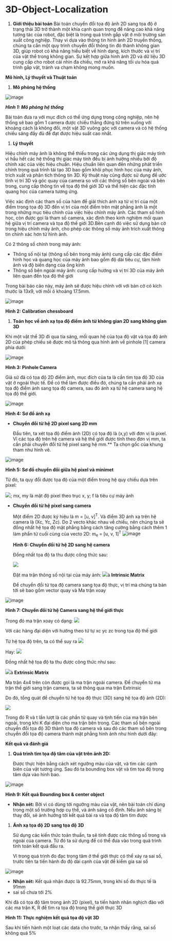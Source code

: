 # 3D-Object-Localization
1. <a name="_toc154356501"></a>**Giới thiệu bài toán**
Bài toán chuyển đổi tọa độ ảnh 2D sang tọa độ ở trạng thái 3D trở thành một khía cạnh quan trọng để nâng cao khả năng tương tác của robot, đặc biệt là trong quá trình gắp vật ở môi trường sản xuất công nghiệp. Thay vì dựa vào thông tin hình ảnh 2D truyền thống, chúng ta cần một quy trình chuyển đổi thông tin đó thành không gian 3D, giúp robot có khả năng hiểu biết về hình dạng, kích thước và vị trí của vật thể trong không gian. Sự kết hợp giữa hình ảnh 2D và dữ liệu 3D cung cấp cho robot cái nhìn đa chiều, mở ra khả năng tối ưu hóa quá trình gắp vật, tránh va chạm không mong muốn.

<a name="_toc154356503"></a>**Mô hình, Lý thuyết và Thuật toán** 

1. <a name="_toc154356504"></a>**Mô phỏng hệ thống**

![image](https://github.com/mylehust/3D-Object-Localization/assets/109675981/60f42e64-a6be-45d2-a0a9-355c20e0c080)

<a name="_toc154358570"></a>***Hình 1: Mô phỏng hệ thống***

Bài toán đưa ra với mục đích có thể ứng dụng trong công nghiệp, nên hệ thống sẽ bao gồm 1 camera được chiếu thẳng đứng từ trên xuống với khoảng cách là không đổi, một vật 3D vuông góc với camera và có hệ thống chiếu sáng đầy đủ để đạt được hiệu suất cao nhất.

1. <a name="_toc154356505"></a>**Lý thuyết**

Hiệu chỉnh máy ảnh là không thể thiếu trong các ứng dụng thị giác máy tính vì hầu hết các hệ thống thị giác máy tính đều bị ảnh hưởng nhiều bởi độ chính xác của việc hiệu chuẩn. Hiệu chuẩn liên quan đến những phát triển chính trong quá trình tái tạo 3D bao gồm khôi phục hình học của máy ảnh, trích xuất và phân tích thông tin 3D. Kỹ thuật này cũng được sử dụng để ước tính vị trí 3D và góc quay của camera so với các thông số bên ngoài và bên trong, cung cấp thông tin về tọa độ thế giới 3D và thể hiện các đặc tính quang học của camera tương ứng. 

Việc xác định các tham số của hàm để giải thích ánh xạ từ vị trí của một điểm trong tọa độ 3D đến vị trí của một điểm trên mặt phẳng ảnh là một trong những mục tiêu chính của việc hiệu chỉnh máy ảnh. Các tham số hình học, còn được gọi là tham số camera, xác định theo kinh nghiệm mối quan hệ giữa vị trí camera và tọa độ thế giới 3D.Bên cạnh đó việc sử dụng bàn cờ trong hiệu chỉnh máy ảnh, cho phép các thông số máy ảnh trích xuất thông tin chính xác hơn từ hình ảnh. 

Có 2 thông số chính trong máy ảnh:

- Thông số nội tại (thông số bên trong máy ảnh) cung cấp các đặc điểm hình học và quang học của máy ảnh bao gồm độ dài tiêu cự, tâm hình ảnh và độ biến dạng của ống kính 
- Thông số bên ngoài máy ảnh: cung cấp hướng và vị trí 3D của máy ảnh liên quan đến tọa độ thế giới

Trong bài báo cáo này, máy ảnh sẽ được hiệu chỉnh với với bàn cờ có kích thước là 13x9, với mỗi ô khoảng 17.5mm.

![image](https://github.com/mylehust/3D-Object-Localization/assets/109675981/b3fb34c4-ae61-4f9e-9ebe-515c3685d4a3)


<a name="_toc154358571"></a>**Hình 2: Calibration chessboard**

1. <a name="_toc154356506"></a>**Toán học về ánh xạ tọa độ điểm ảnh từ không gian 2D sang không gian 3D**

Khi một vật thể 3D đi qua tia sáng, mối quan hệ của tọa độ vật và tọa độ ảnh 2D của phép chiếu sẽ được mô tả thông qua hình ảnh về pinhole [1] camera phía dưới:

![image](https://github.com/mylehust/3D-Object-Localization/assets/109675981/2775e724-a3d2-4cca-b008-e3814a052ce0)


<a name="_toc154358572"></a>**Hình 3: Pinhole Camera**

Giả sử đã có tọa độ 2D điểm ảnh, mục đích của ta là cần tìm tọa độ 3D của vật ở ngoài thực tế. Để có thể làm được điều đó, chúng ta cần phải ánh xạ tọa độ điểm ảnh sang tọa độ camera, sau đó ánh xạ từ hệ camera sang hệ tọa độ thế giới.

![image](https://github.com/mylehust/3D-Object-Localization/assets/109675981/b4654a6b-7947-4546-9877-fc281ff7f837)


<a name="_toc154358573"></a>**Hình 4: Sơ đồ ánh xạ**

- **Chuyển đổi từ hệ 2D pixel sang 2D mm**

  Đầu tiên, ta xét tọa độ điểm ảnh (2D) có tọa độ là (x,y) với đơn vị là pixel. Vì các tọa độ trên hệ camera và hệ thế giới được tính theo đơn vị mm, ta cần phải chuyển đổi từ hệ pixel sang hệ mm.** Ta chọn gốc của khung tham như hình vẽ. 

![image](https://github.com/mylehust/3D-Object-Localization/assets/109675981/e0154cd4-68de-4b3e-a925-43aada3a98a3)


  <a name="_toc154358574"></a>**Hình 5: Sơ đồ chuyển đổi giữa hệ pixel và minimet**

  Từ đó, ta quy đổi được tọa độ của một điểm trong hệ quy chiếu dựa trên pixel:  

  ![](Aspose.Words.d566849a-569b-49f5-bf2b-d9b820d787ee.008.png);  mx, my là mật độ pixel theo trục x, y; f là tiêu cự máy ảnh

- **Chuyển đổi từ hệ pixel sang camera**

  Một điểm 2D được ký hiệu là m = [u, v]<sup>T</sup>. Và điểm 3D ánh xạ trên hệ camera là (Xc, Yc, Zc). Do 2 vecto khác nhau về chiều, nên chúng ta sẽ đồng nhất hệ tọa độ mặt phẳng bằng cách tăng cường bằng cách thêm 1 làm phần tử cuối cùng của vecto 2D: m<sub>e</sub> = [u, v, 1]<sup>T</sup>
![image](https://github.com/mylehust/3D-Object-Localization/assets/109675981/9b5aa618-9bf9-4302-907c-f4b0d7ed9888)


  <a name="_toc154358575"></a>**Hình 6: Chuyển đổi từ hệ 2D sang hệ camera**

  Đồng nhất tọa độ ta thu được công thức sau:

  ![](Aspose.Words.d566849a-569b-49f5-bf2b-d9b820d787ee.010.png)

  Đặt ma trận thông số nội tại của máy ảnh: ![](Aspose.Words.d566849a-569b-49f5-bf2b-d9b820d787ee.011.png)à **Intrinsic Matrix**

  Để chuyển đổi từ tọa độ camera sang tọa độ thực, vị trí mà chúng ta bàn tới sẽ bao gồm vector quay và Ma trận xoay

![image](https://github.com/mylehust/3D-Object-Localization/assets/109675981/2e9c57f1-18a5-4a54-ba65-285d82d79cdb)


  <a name="_toc154358576"></a>**Hình 7: Chuyển đổi từ hệ Camera sang hệ thế giới thực**

  Trong đó ma trận xoay có dạng: ![](Aspose.Words.d566849a-569b-49f5-bf2b-d9b820d787ee.013.png)

  Với các hàng đại diện với hướng theo tứ tự xc yc zc trong tọa độ thế giới

  Từ hệ tọa độ trên, ta có thể suy ra ![](Aspose.Words.d566849a-569b-49f5-bf2b-d9b820d787ee.014.png)

Hay: ![](Aspose.Words.d566849a-569b-49f5-bf2b-d9b820d787ee.015.png)

Đồng nhất hệ tọa độ ta thu được công thức như sau:

![](Aspose.Words.d566849a-569b-49f5-bf2b-d9b820d787ee.016.png)à **Extrinsic Matrix**

Ma trận 4x4 trên còn được gọi là ma trận ngoài camera. Để chuyển từ ma trận thế giới sang trận camera, ta sẽ thông qua ma trận Extrinsic

Do đó, tổng quát để chuyển từ hệ tọa độ thực (3D) sang hệ tọa độ ảnh (2D):

![](Aspose.Words.d566849a-569b-49f5-bf2b-d9b820d787ee.017.png)

Trong đó R và t lần lượt là các phần tử quay và tịnh tiến của ma trận bên ngoài, trong khi K đại diện cho ma trận bên trong. Các tham số bên ngoài chuyển đổi tọa độ 3D thành tọa độ camera và sau đó các tham số bên trong chuyển đổi tọa độ camera thành mặt phẳng hình ảnh như hình dưới đây:

<a name="_toc154356507"></a>**Kết quả và đánh giá**

1. <a name="_toc154356508"></a>**Quá trình tìm tọa độ tâm của vật trên ảnh 2D:** 

   Được thực hiện bằng cách xét ngưỡng màu của vật, và tìm các cạnh biên của vật tương ứng. Sau đó ta bounding box vật và tìm tọa độ trọng tâm dựa vào hình bao.

![image](https://github.com/mylehust/3D-Object-Localization/assets/109675981/62b47669-9db9-4168-95bd-d31e98b28389)


<a name="_toc154358578"></a>**Hình 9: Kết quả Bounding box & center object**

- **Nhận xét:** Bởi vì có dùng tới ngưỡng màu của vật, nên bài toán chỉ dùng trong một số trường hợp cụ thể, và ánh sáng cố định. Nếu ánh sáng bị thay đổi, sẽ ảnh hưởng tới kết quả bài ra và tọa độ tâm tìm được
1. <a name="_toc154356509"></a>**Ánh xạ tọa độ 2D sang tọa độ 3D**

   Sử dụng các kiến thức toán thuần, ta sẽ tính được các thông số trong và ngoài của camera. Từ đó ta sử dụng để có thể đưa vào trong quá trình tính toán kết quả đầu ra.

   Vì trong quá trình đo đạc trọng tâm ở thế giới thực có thể xảy ra sai số, trước tiên ta tiến hành đo độ dài cạnh của vật để kiểm gia sai số

![image](https://github.com/mylehust/3D-Object-Localization/assets/109675981/dce6069f-fa9e-45fa-a756-e61e8a42d40b)


- **Nhận xét:** Kết quả nhận được là 92.75mm, trong khi số đo thực tế là 91mm
- sai số chưa tới 2%

Khi đã có tọa độ tâm trong ảnh 2D (pixel), ta tiến hành nhân nghịch đảo với các ma trận K, R để tìm ra tọa độ trong thế giới thực 3D


<a name="_toc154358580"></a>**Hình 11: Thực nghiệm kết quả tọa độ vật 3D**

Sau khi tiến hành một loạt các data cho trước, ta nhận thấy rằng, sai số không quá 5%



